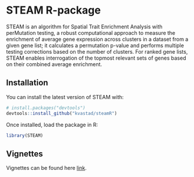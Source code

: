 
# STEAM R-package

<!-- badges: start -->
<!-- badges: end -->

STEAM is an algorithm for Spatial Trait Enrichment Analysis with perMutation testing, a robust computational approach to measure the enrichment of average gene expression across clusters in a dataset from a given gene list; it calculates a permutation p-value and performs multiple testing corrections based on the number of clusters. For ranked gene lists, STEAM enables interrogation of the topmost relevant sets of genes based on their combined average enrichment.

## Installation

You can install the latest version of STEAM with:

``` r
# install.packages("devtools")
devtools::install_github("kvastad/steamR")
```

Once installed, load the package in R:

``` r
library(STEAM)
```

## Vignettes

Vignettes can be found here [link](https://github.com/kvastad/STEAM).
